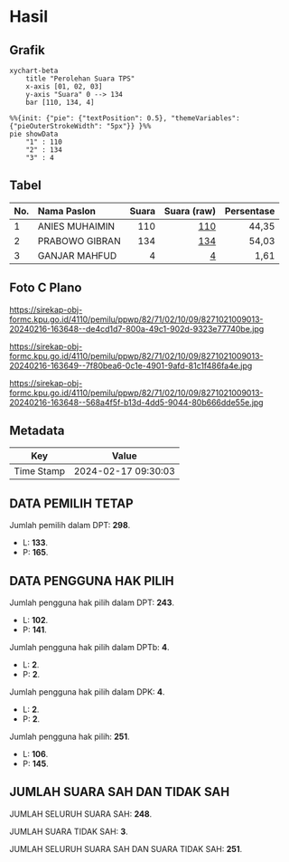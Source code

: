 # Hasil

## Grafik

```mermaid
xychart-beta
    title "Perolehan Suara TPS"
    x-axis [01, 02, 03]
    y-axis "Suara" 0 --> 134
    bar [110, 134, 4]
```

```mermaid
%%{init: {"pie": {"textPosition": 0.5}, "themeVariables": {"pieOuterStrokeWidth": "5px"}} }%%
pie showData
    "1" : 110
    "2" : 134
    "3" : 4
```

## Tabel

| No. | Nama Paslon    | Suara | Suara (raw) | Persentase |
|:--- |:-------------- | -----:| -----------:| ----------:|
| 1   | ANIES MUHAIMIN | 110   | [110][p-1]  | 44,35      |
| 2   | PRABOWO GIBRAN | 134   | [134][p-2]  | 54,03      |
| 3   | GANJAR MAHFUD  | 4     | [4][p-3]    | 1,61       |


[p-1]: https://github.com/gigit-pemilu/pemilu-2024-82-maluku-utara/blob/main/pilpres/hitung-suara/sub/82-maluku-utara/sub/71-kota-ternate/sub/02-kota-ternate-selatan/sub/1009-jati/sub/013-tps/sub/paslon-1.txt
[p-2]: https://github.com/gigit-pemilu/pemilu-2024-82-maluku-utara/blob/main/pilpres/hitung-suara/sub/82-maluku-utara/sub/71-kota-ternate/sub/02-kota-ternate-selatan/sub/1009-jati/sub/013-tps/sub/paslon-2.txt
[p-3]: https://github.com/gigit-pemilu/pemilu-2024-82-maluku-utara/blob/main/pilpres/hitung-suara/sub/82-maluku-utara/sub/71-kota-ternate/sub/02-kota-ternate-selatan/sub/1009-jati/sub/013-tps/sub/paslon-3.txt

## Foto C Plano

https://sirekap-obj-formc.kpu.go.id/4110/pemilu/ppwp/82/71/02/10/09/8271021009013-20240216-163648--de4cd1d7-800a-49c1-902d-9323e77740be.jpg

https://sirekap-obj-formc.kpu.go.id/4110/pemilu/ppwp/82/71/02/10/09/8271021009013-20240216-163649--7f80bea6-0c1e-4901-9afd-81c1f486fa4e.jpg

https://sirekap-obj-formc.kpu.go.id/4110/pemilu/ppwp/82/71/02/10/09/8271021009013-20240216-163648--568a4f5f-b13d-4dd5-9044-80b666dde55e.jpg


## Metadata

| Key        | Value               |
| ---------- | ------------------- |
| Time Stamp | 2024-02-17 09:30:03 |


## DATA PEMILIH TETAP

Jumlah pemilih dalam DPT: **298**.
 * L: **133**.
 * P: **165**.

## DATA PENGGUNA HAK PILIH

Jumlah pengguna hak pilih dalam DPT: **243**.
 * L: **102**.
 * P: **141**.

Jumlah pengguna hak pilih dalam DPTb: **4**.
 * L: **2**.
 * P: **2**.

Jumlah pengguna hak pilih dalam DPK: **4**.
 * L: **2**.
 * P: **2**.

Jumlah pengguna hak pilih: **251**.
 * L: **106**.
 * P: **145**.

## JUMLAH SUARA SAH DAN TIDAK SAH

JUMLAH SELURUH SUARA SAH: **248**.

JUMLAH SUARA TIDAK SAH: **3**.

JUMLAH SELURUH SUARA SAH DAN SUARA TIDAK SAH: **251**.


